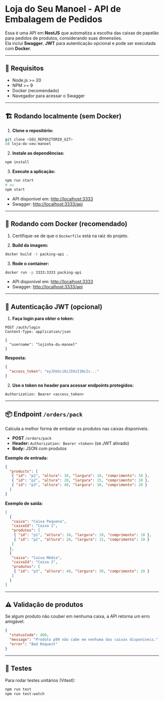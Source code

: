 # Loja do Seu Manoel - API de Embalagem de Pedidos
Essa é uma API em **NestJS** que automatiza a escolha das caixas de papelão para pedidos de produtos, considerando suas dimensões.  
Ela inclui **Swagger**, **JWT** para autenticação opcional e pode ser executada com **Docker**.

---

## 🚀 Requisitos

- Node.js >= 20
- NPM >= 9
- Docker (recomendado)
- Navegador para acessar o Swagger

---

## 🏗️ Rodando localmente (sem Docker)

1. **Clone o repositório:**

  ```bash
  git clone <SEU_REPOSITORIO_GIT>
  cd loja-do-seu-manoel
  ```

2. **Instale as dependências:**

  ```bash
  npm install
  ```

3. **Execute a aplicação:**

  ```bash
  npm run start
  # ou
  npm start
  ```

  - API disponível em: [http://localhost:3333](http://localhost:3333)
  - Swagger: [http://localhost:3333/api](http://localhost:3333/api)

---

## 🐳 Rodando com Docker (recomendado)

1. Certifique-se de que o `Dockerfile` está na raiz do projeto.

2. **Build da imagem:**

  ```bash
  docker build -t packing-api .
  ```

3. **Rode o container:**

  ```bash
  docker run -p 3333:3333 packing-api
  ```

  - API disponível em: [http://localhost:3333](http://localhost:3333)
  - Swagger: [http://localhost:3333/api](http://localhost:3333/api)

---

## 🔑 Autenticação JWT (opcional)

1. **Faça login para obter o token:**

  ```
  POST /auth/login
  Content-Type: application/json

  {
    "username": "lojinha-du-manoel"
  }
  ```

  **Resposta:**
  ```json
  {
    "access_token": "eyJhbGciOiJIUzI1NiIs..."
  }
  ```

2. **Use o token no header para acessar endpoints protegidos:**

  ```
  Authorization: Bearer <access_token>
  ```

---

## 📦 Endpoint `/orders/pack`

Calcula a melhor forma de embalar os produtos nas caixas disponíveis.

- **POST** `/orders/pack`
- **Header:** `Authorization: Bearer <token>` (se JWT ativado)
- **Body:** JSON com produtos

**Exemplo de entrada:**
```json
{
  "products": [
   { "id": "p1", "altura": 10, "largura": 10, "comprimento": 10 },
   { "id": "p2", "altura": 20, "largura": 15, "comprimento": 10 },
   { "id": "p3", "altura": 40, "largura": 30, "comprimento": 20 }
  ]
}
```

**Exemplo de saída:**
```json
[
  {
   "caixa": "Caixa Pequena",
   "caixaId": "Caixa 1",
   "produtos": [
    { "id": "p1", "altura": 10, "largura": 10, "comprimento": 10 },
    { "id": "p2", "altura": 20, "largura": 15, "comprimento": 10 }
   ]
  },
  {
   "caixa": "Caixa Média",
   "caixaId": "Caixa 2",
   "produtos": [
    { "id": "p3", "altura": 40, "largura": 30, "comprimento": 20 }
   ]
  }
]
```

---

## ⚠️ Validação de produtos

Se algum produto não couber em nenhuma caixa, a API retorna um erro amigável:

```json
{
  "statusCode": 400,
  "message": "Produto p99 não cabe em nenhuma das caixas disponíveis.",
  "error": "Bad Request"
}
```

---

## 🧪 Testes

Para rodar testes unitários (Vitest):

```bash
npm run test
npm run test:watch
```